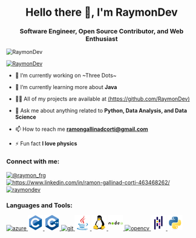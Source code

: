<h1 align="center">Hello there 👋, I'm RaymonDev</h1>
<h3 align="center">Software Engineer, Open Source Contributor, and Web Enthusiast</h3>

<p align="left"> <img src="https://komarev.com/ghpvc/?username=RaymonDev&label=Profile%20views&color=0e75b6&style=flat" alt="RaymonDev" /> </p>

<p align="left"> <a href="https://github.com/ryo-ma/github-profile-trophy"><img src="https://github-profile-trophy.vercel.app/?username=RaymonDev" alt="RaymonDev" /></a> </p>

- 🔭 I’m currently working on ~Three Dots~

- 🌱 I’m currently learning more about **Java**

- 👨‍💻 All of my projects are available at [(https://github.com/RaymonDev)](https://github.com/RaymonDev)

- 💬 Ask me about anything related to **Python, Data Analysis, and Data Science**

- 📫 How to reach me **ramongallinadcorti@gmail.com**

- ⚡ Fun fact **I love physics**

<h3 align="left">Connect with me:</h3>
<p align="left">
<a href="https://twitter.com/@raymon_frg" target="blank"><img align="center" src="https://raw.githubusercontent.com/rahuldkjain/github-profile-readme-generator/master/src/images/icons/Social/twitter.svg" alt="@raymon_frg" height="30" width="40" /></a>
<a href="https://linkedin.com/in/https://www.linkedin.com/in/ramon-gallinad-corti-463468262/" target="blank"><img align="center" src="https://raw.githubusercontent.com/rahuldkjain/github-profile-readme-generator/master/src/images/icons/Social/linked-in-alt.svg" alt="https://www.linkedin.com/in/ramon-gallinad-corti-463468262/" height="30" width="40" /></a>
<a href="https://stackoverflow.com/users/20901109/raymondev" target="blank"><img align="center" src="https://raw.githubusercontent.com/rahuldkjain/github-profile-readme-generator/master/src/images/icons/Social/stackoverflow.svg" alt="raymondev" height="30" width="40" /></a>
</p>

<h3 align="left">Languages and Tools:</h3>
<p align="left"> <a href="https://azure.microsoft.com/en-in/" target="_blank" rel="noreferrer"> <img src="https://www.vectorlogo.zone/logos/microsoft_azure/microsoft_azure-icon.svg" alt="azure" width="40" height="40"/> </a> <a href="https://www.cprogramming.com/" target="_blank" rel="noreferrer"> <img src="https://raw.githubusercontent.com/devicons/devicon/master/icons/c/c-original.svg" alt="c" width="40" height="40"/> </a> <a href="https://www.w3schools.com/cpp/" target="_blank" rel="noreferrer"> <img src="https://raw.githubusercontent.com/devicons/devicon/master/icons/cplusplus/cplusplus-original.svg" alt="cplusplus" width="40" height="40"/> </a> <a href="https://git-scm.com/" target="_blank" rel="noreferrer"> <img src="https://www.vectorlogo.zone/logos/git-scm/git-scm-icon.svg" alt="git" width="40" height="40"/> </a> <a href="https://www.java.com" target="_blank" rel="noreferrer"> <img src="https://raw.githubusercontent.com/devicons/devicon/master/icons/java/java-original.svg" alt="java" width="40" height="40"/> </a> <a href="https://www.linux.org/" target="_blank" rel="noreferrer"> <img src="https://raw.githubusercontent.com/devicons/devicon/master/icons/linux/linux-original.svg" alt="linux" width="40" height="40"/> </a> <a href="https://nodejs.org" target="_blank" rel="noreferrer"> <img src="https://raw.githubusercontent.com/devicons/devicon/master/icons/nodejs/nodejs-original-wordmark.svg" alt="nodejs" width="40" height="40"/> </a> <a href="https://opencv.org/" target="_blank" rel="noreferrer"> <img src="https://www.vectorlogo.zone/logos/opencv/opencv-icon.svg" alt="opencv" width="40" height="40"/> </a> <a href="https://pandas.pydata.org/" target="_blank" rel="noreferrer"> <img src="https://raw.githubusercontent.com/devicons/devicon/2ae2a900d2f041da66e950e4d48052658d850630/icons/pandas/pandas-original.svg" alt="pandas" width="40" height="40"/> </a> <a href="https://www.python.org" target="_blank" rel="noreferrer"> <img src="https://raw.githubusercontent.com/devicons/devicon/master/icons/python/python-original.svg" alt="python" width="40" height="40"/> </a> </p>

